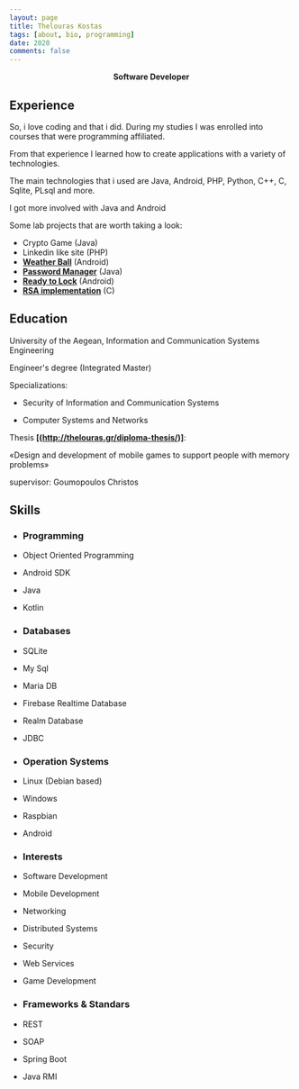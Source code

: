 ```yaml
---
layout: page
title: Thelouras Kostas
tags: [about, bio, programming]
date: 2020
comments: false
---
```

    
<center><a><b> Software Developer </b></a> </center>

## Experience

So, i love coding and that i did. During my studies I was enrolled into  courses that were programming affiliated.

From that experience I learned how to create applications with a variety of technologies.

The main technologies that i used are Java, Android, PHP, Python, C++, C, Sqlite, PLsql and more.

I got more involved with Java and Android

Some lab projects that are worth taking a look:

   * Crypto Game (Java)
   * Linkedin like site (PHP)
   * **[Weather Ball](http://thelouras.gr/weather-ball/)** (Android)
   * **[Password Manager](https://github.com/Thelouras58/PasswordManager)** (Java)
   * **[Ready to Lock](https://github.com/Thelouras58/ReadyToLock)** (Android)
   * **[RSA implementation](https://gist.github.com/Thelouras58/a3b04a3df0d167743084ff94442f52d8)** (C)
   
   
## Education

University of the Aegean, Information and Communication Systems Engineering

Engineer's degree (Integrated Master)

Specializations:

* Security of Information and Communication Systems

* Computer Systems and Networks

Thesis **[(http://thelouras.gr/diploma-thesis/)]**:

«Design and development of mobile games to support people with memory problems»

supervisor: Goumopoulos Christos


## Skills
* ### Programming
* Object Oriented Programming
* Android SDK
* Java
* Kotlin
    
* ### Databases 
* SQLite
* My Sql
* Maria DB
* Firebase Realtime Database
* Realm Database
* JDBC
    
* ### Operation Systems 
* Linux (Debian based)
* Windows
* Raspbian
* Android
    
* ### Interests 
* Software Development
* Mobile Development
* Networking
* Distributed Systems
* Security
* Web Services
* Game Development
 
* ### Frameworks & Standars 
* REST 
* SOAP
* Spring Boot
* Java RMI

